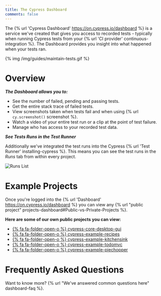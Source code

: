 ```yaml
---
title: The Cypress Dashboard
comments: false
---
```


The {% url 'Cypress Dashboard' https://on.cypress.io/dashboard %} is a service we've created that gives you access to recorded tests - typically when running Cypress tests from your {% url 'CI provider' continuous-integration %}. The Dashboard provides you insight into what happened when your tests ran.

{% img /img/guides/maintain-tests.gif %}

# Overview

***The Dashboard allows you to:***

- See the number of failed, pending and passing tests.
- Get the entire stack trace of failed tests.
- View screenshots taken when tests fail and when using {% url `cy.screenshot()` screenshot %}.
- Watch a video of your entire test run or a clip at the point of test failure.
- Manage who has access to your recorded test data.

***See Tests Runs in the Test Runner***

Additionally we've integrated the test runs into the Cypress {% url 'Test Runner' installing-cypress %}. This means you can see the test runs in the *Runs* tab from within every project.

![Runs List](/img/dashboard/runs-list-in-desktop-gui.png)

# Example Projects

Once you're logged into the {% url 'Dashboard' https://on.cypress.io/dashboard %} you can view any {% url "public project" projects-dashboard#Public-vs-Private-Projects %}.

**Here are some of our own public projects you can view:**

-  [{% fa fa-folder-open-o %} cypress-core-desktop-gui](https://dashboard.cypress.io/#/projects/fas5qd)
- [{% fa fa-folder-open-o %} cypress-example-recipes](https://dashboard.cypress.io/#/projects/6p53jw)
- [{% fa fa-folder-open-o %} cypress-example-kitchensink](https://dashboard.cypress.io/#/projects/4b7344)
- [{% fa fa-folder-open-o %} cypress-example-todomvc](https://dashboard.cypress.io/#/projects/245obj)
- [{% fa fa-folder-open-o %} cypress-example-piechopper](https://dashboard.cypress.io/#/projects/fuduzp)

# Frequently Asked Questions

Want to know more? {% url "We've answered common questions here" dashboard-faq %}.

